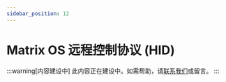 ```yaml
---
sidebar_position: 12
---
```


# Matrix OS 远程控制协议 (HID)

:::warning[内容建设中]
此内容正在建设中。如需帮助，请[联系我们](/docs/Support/ConnectWithUs)或留言。
:::
